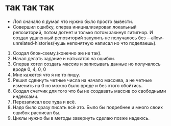 # **так так так** #
* Лол сначало я думал что нужно было просто вывести.
* Совершил ошибку, сперва инициализировал локальный репозиторий, потом дотнет
и только потом закинул гитигнор. И создал удаленный репозиторий запулить не получалось без --allow-unrelated-histories(чушь непонятную написал но что поделаешь).

1. Создал блок-схему.(конечно же не так).
2. Начал делать задание и натыкатся на ошибки.
3. Сперва хотел создать массив и записывать данные но получалось вроде 0, 4, 0, 0
4. Мне кажется что я не то пишу.
5. Решил сдвинуть четные числа на начало массива, а не четные изменить на 0 но можно было вроде и без этого обойтись.
6. Создал счетчик для того что бы не создавать массив со свободными индексами.
7. Перезаписал все туда и всё.
8. Надо было сразу писать всё это. Было бы подребнее и много своих ошибок расписал бы.
9. Циклы нужно бы в методы завернуть сделаю позже надеюсь.